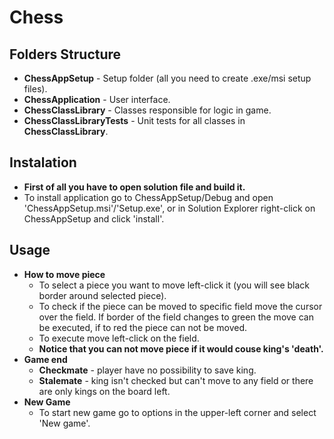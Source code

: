 # Chess

## **Folders Structure**

- **ChessAppSetup** - Setup folder (all you need to create .exe/msi setup files).
- **ChessApplication** - User interface.
- **ChessClassLibrary** - Classes responsible for logic in game.
- **ChessClassLibraryTests** - Unit tests for all classes in **ChessClassLibrary**.

## **Instalation**
- **First of all you have to open solution file and build it.**
- To install application go to ChessAppSetup/Debug and open 'ChessAppSetup.msi'/'Setup.exe', or in Solution Explorer right-click on ChessAppSetup and click 'install'.

## **Usage**
- **How to move piece**
  - To select a piece you want to move left-click it (you will see black border around selected piece).
  - To check if the piece can be moved to specific field move the cursor over the field. If border of the field changes to green the move can be executed, if to red the piece can not be moved.
  - To execute move left-click on the field.
  - **Notice that you can not move piece if it would couse king's 'death'.**
- **Game end**
  - **Checkmate** - player have no possibility to save king.
  - **Stalemate** - king isn't checked but can't move to any field or there are only kings on the board left.
- **New Game**
  - To start new game go to options in the upper-left corner and select 'New game'.
